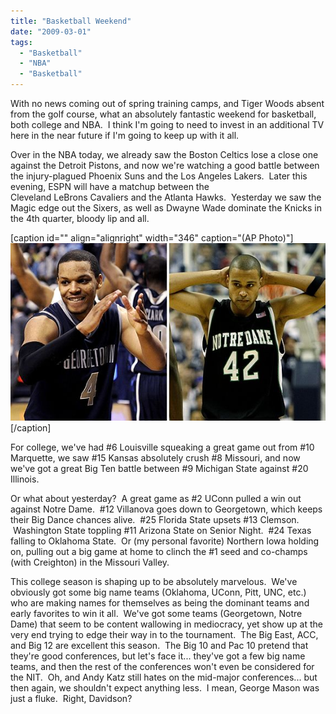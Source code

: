 ```yaml
---
title: "Basketball Weekend"
date: "2009-03-01"
tags:
  - "Basketball"
  - "NBA"
  - "Basketball"
---
```


With no news coming out of spring training camps, and Tiger Woods absent from the golf course, what an absolutely fantastic weekend for basketball, both college and NBA.  I think I'm going to need to invest in an additional TV here in the near future if I'm going to keep up with it all.

Over in the NBA today, we already saw the Boston Celtics lose a close one against the Detroit Pistons, and now we're watching a good battle between the injury-plagued Phoenix Suns and the Los Angeles Lakers.  Later this evening, ESPN will have a matchup between the Cleveland LeBrons Cavaliers and the Atlanta Hawks.  Yesterday we saw the Magic edge out the Sixers, as well as Dwayne Wade dominate the Knicks in the 4th quarter, bloody lip and all.

\[caption id="" align="alignright" width="346" caption="(AP Photo)"\]![](images/ncb_au_notredame_576.jpg)\[/caption\]

For college, we've had #6 Louisville squeaking a great game out from #10 Marquette, we saw #15 Kansas absolutely crush #8 Missouri, and now we've got a great Big Ten battle between #9 Michigan State against #20 Illinois.

Or what about yesterday?  A great game as #2 UConn pulled a win out against Notre Dame.  #12 Villanova goes down to Georgetown, which keeps their Big Dance chances alive.  #25 Florida State upsets #13 Clemson.  Washington State toppling #11 Arizona State on Senior Night.  #24 Texas falling to Oklahoma State.  Or (my personal favorite) Northern Iowa holding on, pulling out a big game at home to clinch the #1 seed and co-champs (with Creighton) in the Missouri Valley.

This college season is shaping up to be absolutely marvelous.  We've obviously got some big name teams (Oklahoma, UConn, Pitt, UNC, etc.) who are making names for themselves as being the dominant teams and early favorites to win it all.  We've got some teams (Georgetown, Notre Dame) that seem to be content wallowing in mediocracy, yet show up at the very end trying to edge their way in to the tournament.  The Big East, ACC, and Big 12 are excellent this season.  The Big 10 and Pac 10 pretend that they're good conferences, but let's face it... they've got a few big name teams, and then the rest of the conferences won't even be considered for the NIT.  Oh, and Andy Katz still hates on the mid-major conferences... but then again, we shouldn't expect anything less.  I mean, George Mason was just a fluke.  Right, Davidson?
